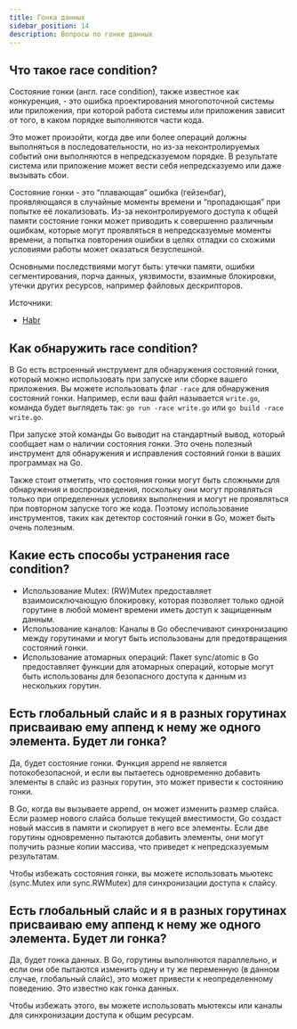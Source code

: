 ```yaml
---
title: Гонка данных
sidebar_position: 14
description: Вопросы по гонке данных
---
```


## Что такое race condition?

Состояние гонки (англ. race condition), также известное как конкуренция, - это ошибка проектирования многопоточной системы или приложения, при которой работа системы или приложения зависит от того, в каком порядке выполняются части кода.

Это может произойти, когда две или более операций должны выполняться в последовательности, но из-за неконтролируемых событий они выполняются в непредсказуемом порядке. В результате система или приложение может вести себя непредсказуемо или даже вызывать сбои.

Состояние гонки - это “плавающая” ошибка (гейзенбаг), проявляющаяся в случайные моменты времени и “пропадающая” при попытке её локализовать. Из-за неконтролируемого доступа к общей памяти состояние гонки может приводить к совершенно различным ошибкам, которые могут проявляться в непредсказуемые моменты времени, а попытка повторения ошибки в целях отладки со схожими условиями работы может оказаться безуспешной.

Основными последствиями могут быть: утечки памяти, ошибки сегментирования, порча данных, уязвимости, взаимные блокировки, утечки других ресурсов, например файловых дескрипторов.

Источники:
- [Habr](https://habr.com/ru/articles/764234/)

## Как обнаружить race condition?
В Go есть встроенный инструмент для обнаружения состояний гонки, который можно использовать при запуске или сборке вашего приложения. Вы можете использовать флаг `-race` для обнаружения состояний гонки. Например, если ваш файл называется `write.go`, команда будет выглядеть так: `go run -race write.go` или `go build -race write.go`.

При запуске этой команды Go выводит на стандартный вывод, который сообщает нам о наличии состояния гонки. Это очень полезный инструмент для обнаружения и исправления состояний гонки в ваших программах на Go.

Также стоит отметить, что состояния гонки могут быть сложными для обнаружения и воспроизведения, поскольку они могут проявляться только при определенных условиях выполнения и могут не проявляться при повторном запуске того же кода. Поэтому использование инструментов, таких как детектор состояний гонки в Go, может быть очень полезным.

## Какие есть способы устранения race condition?

- Использование Mutex: (RW)Mutex предоставляет взаимоисключающую блокировку, которая позволяет только одной горутине в любой момент времени иметь доступ к защищенным данным.
- Использование каналов: Каналы в Go обеспечивают синхронизацию между горутинами и могут быть использованы для предотвращения состояний гонки.
- Использование атомарных операций: Пакет sync/atomic в Go предоставляет функции для атомарных операций, которые могут быть использованы для безопасного доступа к данным из нескольких горутин.

## Есть глобальный слайс и я в разных горутинах присваиваю ему аппенд к нему же одного элемента. Будет ли гонка?

Да, будет состояние гонки. Функция append не является потокобезопасной, и если вы пытаетесь одновременно добавить элементы в слайс из разных горутин, это может привести к состоянию гонки.

В Go, когда вы вызываете append, он может изменить размер слайса. Если размер нового слайса больше текущей вместимости, Go создаст новый массив в памяти и скопирует в него все элементы. Если две горутины одновременно пытаются добавить элементы, они могут получить разные копии массива, что приведет к непредсказуемым результатам.

Чтобы избежать состояния гонки, вы можете использовать мьютекс (sync.Mutex или sync.RWMutex) для синхронизации доступа к слайсу.

## Есть глобальный слайс и я в разных горутинах присваиваю ему аппенд к нему же одного элемента. Будет ли гонка?

Да, будет гонка данных. В Go, горутины выполняются параллельно, и если они обе пытаются изменить одну и ту же переменную (в данном случае, глобальный слайс), это может привести к неопределенному поведению. Это известно как гонка данных.

Чтобы избежать этого, вы можете использовать мьютексы или каналы для синхронизации доступа к общим ресурсам.